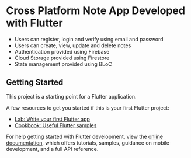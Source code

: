 # Cross Platform Note App Developed with Flutter

- Users can register, login and verify using email and password
- Users can create, view, update and delete notes
- Authentication provided using Firebase
- Cloud Storage provided using Firestore
- State management provided using BLoC

## Getting Started

This project is a starting point for a Flutter application.

A few resources to get you started if this is your first Flutter project:

- [Lab: Write your first Flutter app](https://docs.flutter.dev/get-started/codelab)
- [Cookbook: Useful Flutter samples](https://docs.flutter.dev/cookbook)

For help getting started with Flutter development, view the
[online documentation](https://docs.flutter.dev/), which offers tutorials,
samples, guidance on mobile development, and a full API reference.
